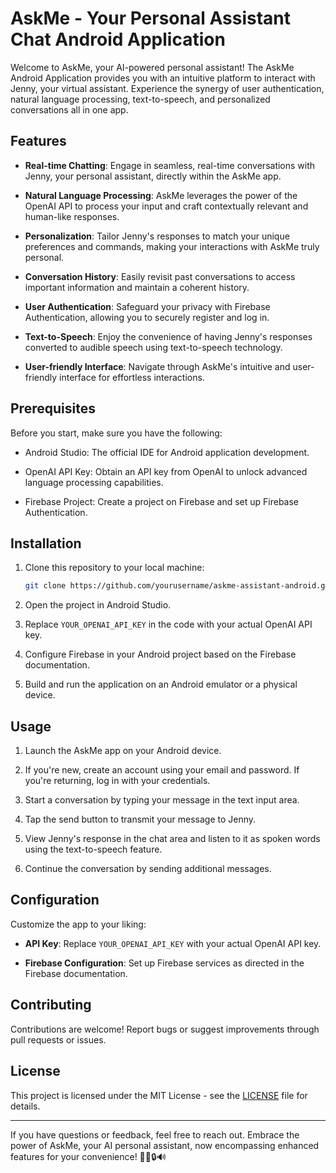 # AskMe - Your Personal Assistant Chat Android Application

Welcome to AskMe, your AI-powered personal assistant! The AskMe Android Application provides you with an intuitive platform to interact with Jenny, your virtual assistant. Experience the synergy of user authentication, natural language processing, text-to-speech, and personalized conversations all in one app.

## Features

- **Real-time Chatting**: Engage in seamless, real-time conversations with Jenny, your personal assistant, directly within the AskMe app.

- **Natural Language Processing**: AskMe leverages the power of the OpenAI API to process your input and craft contextually relevant and human-like responses.

- **Personalization**: Tailor Jenny's responses to match your unique preferences and commands, making your interactions with AskMe truly personal.

- **Conversation History**: Easily revisit past conversations to access important information and maintain a coherent history.

- **User Authentication**: Safeguard your privacy with Firebase Authentication, allowing you to securely register and log in.

- **Text-to-Speech**: Enjoy the convenience of having Jenny's responses converted to audible speech using text-to-speech technology.

- **User-friendly Interface**: Navigate through AskMe's intuitive and user-friendly interface for effortless interactions.

## Prerequisites

Before you start, make sure you have the following:

- Android Studio: The official IDE for Android application development.

- OpenAI API Key: Obtain an API key from OpenAI to unlock advanced language processing capabilities.

- Firebase Project: Create a project on Firebase and set up Firebase Authentication.

## Installation

1. Clone this repository to your local machine:

    ```bash
    git clone https://github.com/yourusername/askme-assistant-android.git
    ```

2. Open the project in Android Studio.

3. Replace `YOUR_OPENAI_API_KEY` in the code with your actual OpenAI API key.

4. Configure Firebase in your Android project based on the Firebase documentation.

5. Build and run the application on an Android emulator or a physical device.

## Usage

1. Launch the AskMe app on your Android device.

2. If you're new, create an account using your email and password. If you're returning, log in with your credentials.

3. Start a conversation by typing your message in the text input area.

4. Tap the send button to transmit your message to Jenny.

5. View Jenny's response in the chat area and listen to it as spoken words using the text-to-speech feature.

6. Continue the conversation by sending additional messages.

## Configuration

Customize the app to your liking:

- **API Key**: Replace `YOUR_OPENAI_API_KEY` with your actual OpenAI API key.

- **Firebase Configuration**: Set up Firebase services as directed in the Firebase documentation.

## Contributing

Contributions are welcome! Report bugs or suggest improvements through pull requests or issues.

## License

This project is licensed under the MIT License - see the [LICENSE](LICENSE) file for details.

---

If you have questions or feedback, feel free to reach out. Embrace the power of AskMe, your AI personal assistant, now encompassing enhanced features for your convenience! 🤖💬🔒🔊
